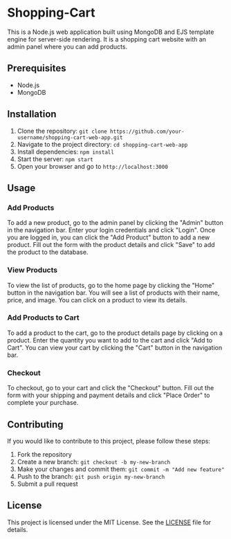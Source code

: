 # Shopping-Cart
 This is a Node.js web application built using MongoDB and EJS template engine for server-side rendering. It is a shopping cart website with an admin panel where you can add products.
 ## Prerequisites
 - Node.js
- MongoDB
 ## Installation
 1. Clone the repository:  `git clone https://github.com/your-username/shopping-cart-web-app.git` 
2. Navigate to the project directory:  `cd shopping-cart-web-app` 
3. Install dependencies:  `npm install` 
4. Start the server:  `npm start` 
5. Open your browser and go to  `http://localhost:3000` 
 ## Usage
 ### Add Products
 To add a new product, go to the admin panel by clicking the "Admin" button in the navigation bar. Enter your login credentials and click "Login". Once you are logged in, you can click the "Add Product" button to add a new product. Fill out the form with the product details and click "Save" to add the product to the database.
 ### View Products
 To view the list of products, go to the home page by clicking the "Home" button in the navigation bar. You will see a list of products with their name, price, and image. You can click on a product to view its details.
 ### Add Products to Cart
 To add a product to the cart, go to the product details page by clicking on a product. Enter the quantity you want to add to the cart and click "Add to Cart". You can view your cart by clicking the "Cart" button in the navigation bar.
 ### Checkout
 To checkout, go to your cart and click the "Checkout" button. Fill out the form with your shipping and payment details and click "Place Order" to complete your purchase.
 ## Contributing
 If you would like to contribute to this project, please follow these steps:
 1. Fork the repository
2. Create a new branch:  `git checkout -b my-new-branch` 
3. Make your changes and commit them:  `git commit -m "Add new feature"` 
4. Push to the branch:  `git push origin my-new-branch` 
5. Submit a pull request
 ## License
 This project is licensed under the MIT License. See the [LICENSE](LICENSE) file for details.